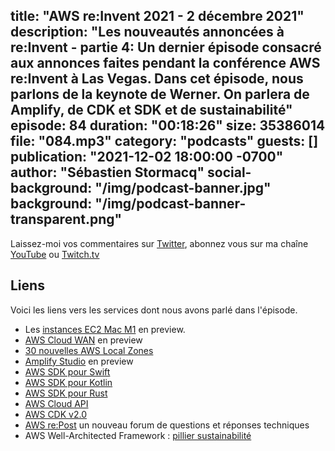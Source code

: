 title: "AWS re:Invent 2021 - 2 décembre 2021"
description: "Les nouveautés annoncées à re:Invent - partie 4: Un dernier épisode consacré aux annonces faites pendant la conférence AWS re:Invent à Las Vegas. Dans cet épisode, nous parlons de la keynote de Werner. On parlera de Amplify, de CDK et SDK et de sustainabilité"
episode: 84
duration: "00:18:26"
size: 35386014
file: "084.mp3"
category: "podcasts"
guests: []
publication: "2021-12-02 18:00:00 -0700"
author: "Sébastien Stormacq"
social-background: "/img/podcast-banner.jpg"
background: "/img/podcast-banner-transparent.png"
---

Laissez-moi vos commentaires sur [Twitter](https://twitter.com/sebsto), abonnez vous sur ma chaîne [YouTube](https://www.youtube.com/sebsto) ou [Twitch.tv](https://www.twitch.tv/sebAWS)

## Liens

Voici les liens vers les services dont nous avons parlé dans l'épisode.

- Les [instances EC2 Mac M1](https://aws.amazon.com/blogs/aws/use-amazon-ec2-m1-mac-instances-to-build-test-macos-ios-ipados-tvos-and-watchos-apps/) en preview.
- [AWS Cloud WAN](https://aws.amazon.com/blogs/networking-and-content-delivery/introducing-aws-cloud-wan-preview/) en preview
- [30 nouvelles AWS Local Zones](https://twitter.com/jeffbarr/status/1466449219821051907?ref_src=twsrc%5Etfw)
- [Amplify Studio](https://aws.amazon.com/blogs/mobile/aws-amplify-studio-figma-to-fullstack-react-app-with-minimal-programming/) en preview
- [AWS SDK pour Swift](https://github.com/awslabs/aws-sdk-swift)
- [AWS SDK pour Kotlin](https://github.com/awslabs/aws-sdk-kotlin)
- [AWS SDK pour Rust](https://github.com/awslabs/aws-sdk-rust)
- [AWS Cloud API](https://aws.amazon.com/blogs/aws/announcing-aws-cloud-control-api/)
- [AWS CDK v2.0](https://github.com/aws/aws-cdk)
- [AWS re:Post](https://aws.amazon.com/blogs/aws/aws-repost-a-reimagined-qa-experience-for-the-aws-community/) un nouveau forum de questions et réponses techniques
- AWS Well-Architected Framework : [pillier sustainabilité](https://aws.amazon.com/blogs/aws/sustainability-pillar-well-architected-framework/)